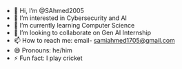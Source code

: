 - 👋 Hi, I’m @SAhmed2005
- 👀 I’m interested in Cybersecurity and AI
- 🌱 I’m currently learning Computer Science
- 💞️ I’m looking to collaborate on Gen AI Internship
- 📫 How to reach me: email- samiahmed1705@gmail.com
- 😄 Pronouns: he/him
- ⚡ Fun fact: I play cricket 

<!---
SAhmed2005/SAhmed2005 is a ✨ special ✨ repository because its `README.md` (this file) appears on your GitHub profile.
You can click the Preview link to take a look at your changes.
--->
